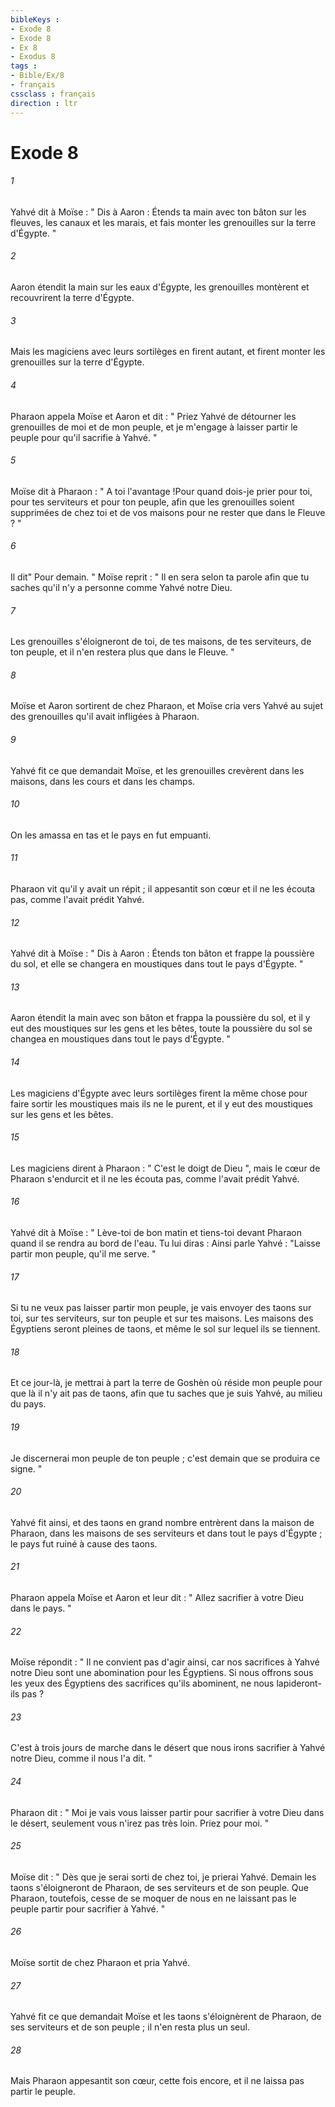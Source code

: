 ```yaml
---
bibleKeys : 
- Exode 8
- Exode 8
- Ex 8
- Exodus 8
tags : 
- Bible/Ex/8
- français
cssclass : français
direction : ltr
---
```


# Exode 8

###### 1
Yahvé dit à Moïse : " Dis à Aaron : Étends ta main avec ton bâton sur les fleuves, les canaux et les marais, et fais monter les grenouilles sur la terre d'Égypte. " 
###### 2
Aaron étendit la main sur les eaux d'Égypte, les grenouilles montèrent et recouvrirent la terre d'Égypte. 
###### 3
Mais les magiciens avec leurs sortilèges en firent autant, et firent monter les grenouilles sur la terre d'Égypte. 
###### 4
Pharaon appela Moïse et Aaron et dit : " Priez Yahvé de détourner les grenouilles de moi et de mon peuple, et je m'engage à laisser partir le peuple pour qu'il sacrifie à Yahvé. " 
###### 5
Moïse dit à Pharaon : " A toi l'avantage !Pour quand dois-je prier pour toi, pour tes serviteurs et pour ton peuple, afin que les grenouilles soient supprimées de chez toi et de vos maisons pour ne rester que dans le Fleuve ? " 
###### 6
Il dit" Pour demain. " Moïse reprit : " Il en sera selon ta parole afin que tu saches qu'il n'y a personne comme Yahvé notre Dieu. 
###### 7
Les grenouilles s'éloigneront de toi, de tes maisons, de tes serviteurs, de ton peuple, et il n'en restera plus que dans le Fleuve. " 
###### 8
Moïse et Aaron sortirent de chez Pharaon, et Moïse cria vers Yahvé au sujet des grenouilles qu'il avait infligées à Pharaon. 
###### 9
Yahvé fit ce que demandait Moïse, et les grenouilles crevèrent dans les maisons, dans les cours et dans les champs. 
###### 10
On les amassa en tas et le pays en fut empuanti. 
###### 11
Pharaon vit qu'il y avait un répit ; il appesantit son cœur et il ne les écouta pas, comme l'avait prédit Yahvé. 
###### 12
Yahvé dit à Moïse : " Dis à Aaron : Étends ton bâton et frappe la poussière du sol, et elle se changera en moustiques dans tout le pays d'Égypte. " 
###### 13
Aaron étendit la main avec son bâton et frappa la poussière du sol, et il y eut des moustiques sur les gens et les bêtes, toute la poussière du sol se changea en moustiques dans tout le pays d'Égypte. " 
###### 14
Les magiciens d'Égypte avec leurs sortilèges firent la même chose pour faire sortir les moustiques mais ils ne le purent, et il y eut des moustiques sur les gens et les bêtes. 
###### 15
Les magiciens dirent à Pharaon : " C'est le doigt de Dieu ", mais le cœur de Pharaon s'endurcit et il ne les écouta pas, comme l'avait prédit Yahvé. 
###### 16
Yahvé dit à Moïse : " Lève-toi de bon matin et tiens-toi devant Pharaon quand il se rendra au bord de l'eau. Tu lui diras : Ainsi parle Yahvé : "Laisse partir mon peuple, qu'il me serve. " 
###### 17
Si tu ne veux pas laisser partir mon peuple, je vais envoyer des taons sur toi, sur tes serviteurs, sur ton peuple et sur tes maisons. Les maisons des Égyptiens seront pleines de taons, et même le sol sur lequel ils se tiennent. 
###### 18
Et ce jour-là, je mettrai à part la terre de Goshèn où réside mon peuple pour que là il n'y ait pas de taons, afin que tu saches que je suis Yahvé, au milieu du pays. 
###### 19
Je discernerai mon peuple de ton peuple ; c'est demain que se produira ce signe. " 
###### 20
Yahvé fit ainsi, et des taons en grand nombre entrèrent dans la maison de Pharaon, dans les maisons de ses serviteurs et dans tout le pays d'Égypte ; le pays fut ruiné à cause des taons. 
###### 21
Pharaon appela Moïse et Aaron et leur dit : " Allez sacrifier à votre Dieu dans le pays. " 
###### 22
Moïse répondit : " Il ne convient pas d'agir ainsi, car nos sacrifices à Yahvé notre Dieu sont une abomination pour les Égyptiens. Si nous offrons sous les yeux des Égyptiens des sacrifices qu'ils abominent, ne nous lapideront-ils pas ? 
###### 23
C'est à trois jours de marche dans le désert que nous irons sacrifier à Yahvé notre Dieu, comme il nous l'a dit. " 
###### 24
Pharaon dit : " Moi je vais vous laisser partir pour sacrifier à votre Dieu dans le désert, seulement vous n'irez pas très loin. Priez pour moi. " 
###### 25
Moïse dit : " Dès que je serai sorti de chez toi, je prierai Yahvé. Demain les taons s'éloigneront de Pharaon, de ses serviteurs et de son peuple. Que Pharaon, toutefois, cesse de se moquer de nous en ne laissant pas le peuple partir pour sacrifier à Yahvé. " 
###### 26
Moïse sortit de chez Pharaon et pria Yahvé. 
###### 27
Yahvé fit ce que demandait Moïse et les taons s'éloignèrent de Pharaon, de ses serviteurs et de son peuple ; il n'en resta plus un seul. 
###### 28
Mais Pharaon appesantit son cœur, cette fois encore, et il ne laissa pas partir le peuple. 

